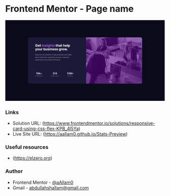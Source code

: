 # Frontend Mentor - Page name

![](images/stats-preview.png)

### Links

- Solution URL: (https://www.frontendmentor.io/solutions/responsive-card-using-css-flex-KPB_4l5Ya)
- Live Site URL: (https://aallam0.github.io/Stats-Preview)

### Useful resources

- (https://elzero.org)

### Author

- Frontend Mentor - [@aAllam0](https://www.frontendmentor.io/profile/aAllam0)
- Gmail - abdullahshallam@gmail.com
